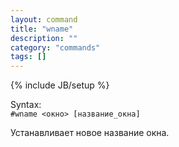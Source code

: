 ```yaml
---
layout: command
title: "wname"
description: ""
category: "commands"
tags: []
---
```

{% include JB/setup %}

Syntax:  
`#wname <окно> [название_окна]` 

Устанавливает новое название окна.
